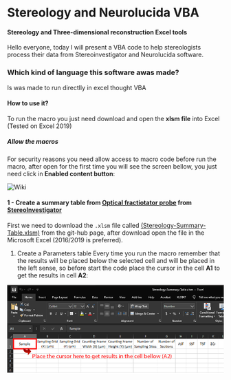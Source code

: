 
# Stereology and Neurolucida VBA
#### Stereology and Three-dimensional reconstruction Excel tools
Hello everyone, today I will present a VBA code to help stereologists process their data from Stereoinvestigator and Neurolucida software.
### Which kind of language this software awas made?
Is was made to run directlly in excel thought VBA
#### How to use it?
To run the macro you just need download and open the **xlsm file** into Excel (Tested on Excel 2019)
##### Allow the macros
For security reasons you need allow access to macro code before run the macro, after open for the first time you will see the screen bellow, you just need click in **Enabled content button**:

![Wiki]([https://github.com/patrick-douglas/SIandNL_Macros/blob/cad411e37ee5d8ff1ceed4b7320fd8b7d174f672/Wiki/Allow-Macro.jpg](https://github.com/patrick-douglas/SIandNL_Macros/blob/cad411e37ee5d8ff1ceed4b7320fd8b7d174f672/Wiki/Allow-Macro.jpg))

#### 1 - Create a summary table from [Optical fractiotator probe](https://www.mbfbioscience.com/help/si11/Content/SI_SPECIFIC/Probes/Optical_Fractionator.htm) from [StereoInvestigator](https://www.mbfbioscience.com/stereo-investigator)
First we need to download the `.xlsm` file called [(Stereology-Summary-Table.xlsm)]([https://github.com/patrick-douglas/SIandNL_Macros/blob/master/SI/Stereology-Summary-Table.xlsm](https://github.com/patrick-douglas/SIandNL_Macros/blob/master/SI/Stereology-Summary-Table.xlsm)) from the git-hub page, after download open the file in the Microsoft Excel (2016/2019 is preferred).

 1. Create a Parameters table
Every time  you run the macro remember that the results will be placed below the selected cell and will  be placed in the left sense, so before start the code place the cursor in the cell **A1** to get the results in cell **A2**:

![!](https://github.com/patrick-douglas/SIandNL_Macros/blob/master/Wiki/parameter-opctical-fractionator.jpg)
